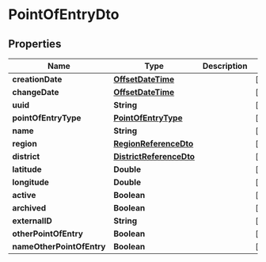 # PointOfEntryDto

## Properties
Name | Type | Description | Notes
------------ | ------------- | ------------- | -------------
**creationDate** | [**OffsetDateTime**](OffsetDateTime.md) |  |  [optional]
**changeDate** | [**OffsetDateTime**](OffsetDateTime.md) |  |  [optional]
**uuid** | **String** |  |  [optional]
**pointOfEntryType** | [**PointOfEntryType**](PointOfEntryType.md) |  |  [optional]
**name** | **String** |  |  [optional]
**region** | [**RegionReferenceDto**](RegionReferenceDto.md) |  |  [optional]
**district** | [**DistrictReferenceDto**](DistrictReferenceDto.md) |  |  [optional]
**latitude** | **Double** |  |  [optional]
**longitude** | **Double** |  |  [optional]
**active** | **Boolean** |  |  [optional]
**archived** | **Boolean** |  |  [optional]
**externalID** | **String** |  |  [optional]
**otherPointOfEntry** | **Boolean** |  |  [optional]
**nameOtherPointOfEntry** | **Boolean** |  |  [optional]

